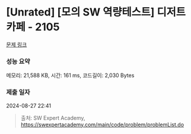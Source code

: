 # [Unrated] [모의 SW 역량테스트] 디저트 카페 - 2105 

[문제 링크](https://swexpertacademy.com/main/code/problem/problemDetail.do?contestProbId=AV5VwAr6APYDFAWu) 

### 성능 요약

메모리: 21,588 KB, 시간: 161 ms, 코드길이: 2,030 Bytes

### 제출 일자

2024-08-27 22:41



> 출처: SW Expert Academy, https://swexpertacademy.com/main/code/problem/problemList.do